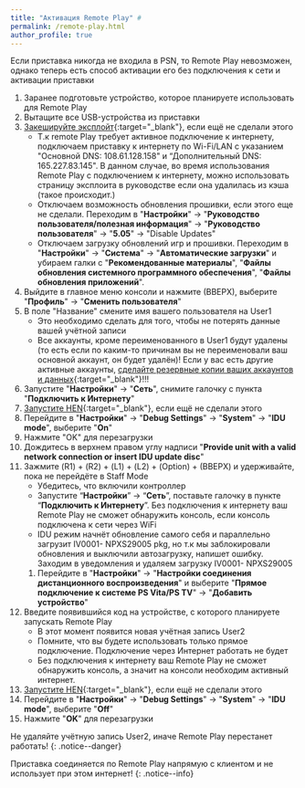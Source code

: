 ```yaml
---
title: "Активация Remote Play" #
permalink: /remote-play.html
author_profile: true
---
```


Если приставка никогда не входила в PSN, то Remote Play невозможен, однако теперь есть способ активации его без подключения к сети и активации приставки

1. Заранее подготовьте устройство, которое планируете использовать для Remote Play 
1. Вытащите все USB-устройства из приставки 
1. [Закешируйте эксплойт](start-hen#%D1%87%D0%B0%D1%81%D1%82%D1%8C-iv---%D0%BA%D0%B5%D1%88%D0%B8%D1%80%D0%BE%D0%B2%D0%B0%D0%BD%D0%B8%D0%B5-%D1%8D%D0%BA%D1%81%D0%BF%D0%BB%D0%BE%D0%B9%D1%82%D0%B0){:target="_blank"}, если ещё не сделали этого
	* Т.к remote Play требует активное подключение к интернету, подключаем приставку к интернету по Wi-Fi/LAN с указанием "Основной DNS: 108.61.128.158" и “Дополнительный DNS: 165.227.83.145". В данном случае, во время использования Remote Play с подключением к интернету, можно использовать страницу эксплоита в руководстве если она удалилась из кэша (такое происходит.)
	* Отключаем возможность обновления прошивки, если этого еще не сделали. Переходим в "**Настройки**" -> "**Руководство пользователя/полезная информация**" -> "**Руководство пользователя**" -> "**5.05**" -> "Disable Updates"
	* Отключаем загрузку обновлений игр и прошивки. Переходим в "**Настройки**" -> "**Система**" -> "**Автоматические загрузки**" и убираем галки с "**Рекомендованные материалы**", "**Файлы обновления системного программного обеспечения**", "**Файлы обновления приложений**".
1. Выйдите в главное меню консоли и нажмите (ВВЕРХ), выберите "**Профиль**" -> "**Сменить пользователя**"
1. В поле "Название" смените имя вашего пользователя на User1 
	* Это необходимо сделать для того, чтобы не потерять данные вашей учётной записи
	* Все аккаунты, кроме переименованного в User1 будут удалены (то есть если по каким-то причинам вы не переименовали ваш основной аккаунт, он будет удалён)! Если у вас есть другие активные аккаунты, [сделайте резервные копии ваших аккаунтов и данных](backup){:target="_blank"}!!!
1. Запустите "**Настройки**" -> "**Сеть**", снимите галочку с пункта "**Подключить к Интернету**"
1. [Запустите HEN](start-hen#%D1%87%D0%B0%D1%81%D1%82%D1%8C-iii---%D0%B7%D0%B0%D0%BF%D1%83%D1%81%D0%BA-%D1%8D%D0%BA%D1%81%D0%BF%D0%BB%D0%BE%D0%B9%D1%82%D0%B0){:target="_blank"}, если ещё не сделали этого
1. Перейдите в "**Настройки**" -> "**Debug Settings**" -> "**System**" -> "**IDU mode**", выберите "**On**"
1. Нажмите "OK" для перезагрузки
1. Дождитесь в верхнем правом углу надписи "**Provide unit with a valid network connection or insert IDU update disc**"
1. Зажмите (R1) + (R2) + (L1) + (L2) + (Option) + (ВВЕРХ) и удерживайте, пока не перейдёте в Staff Mode
	* Убедитесь, что включили контроллер
	* Запустите “**Настройки**” -> “**Сеть**”, поставьте галочку в пункте “**Подключить к Интернету**”. Без подключения к интернету ваш Remote Play не сможет обнаружить консоль, если консоль подключена к сети через WiFi
	* IDU режим начнёт обновление самого себя и параллельно загрузит IV0001- NPXS29005 pkg, но т.к мы заблокировали обновления и выключили автозагрузку, напишет ошибку. Заходим в уведомления и удаляем загрузку IV0001- NPXS29005
	1. Перейдите в "**Настройки**" -> "**Настройки соединения дистанционного воспроизведения**" и выберите "**Прямое подключение к системе PS Vita/PS TV**" -> "**Добавить устройство**"
1. Введите появившийся код на устройстве, с которого планируете запускать Remote Play 
	* В этот момент появится новая учётная запись User2
	* Помните, что вы будете использовать только прямое подключение. Подключение через Интернет работать не будет
	* Без подключения к интернету ваш Remote Play не сможет обнаружить консоль, а значит на консоли необходим активный интернет. 
1. [Запустите HEN](start-hen#%D1%87%D0%B0%D1%81%D1%82%D1%8C-iii---%D0%B7%D0%B0%D0%BF%D1%83%D1%81%D0%BA-%D1%8D%D0%BA%D1%81%D0%BF%D0%BB%D0%BE%D0%B9%D1%82%D0%B0){:target="_blank"}, если ещё не сделали этого
1. Перейдите в "**Настройки**" -> "**Debug Settings**" -> "**System**" -> "**IDU mode**", выберите "**Off**"
1. Нажмите "**OK**" для перезагрузки

Не удаляйте учётную запись User2, иначе Remote Play перестанет работать! 
{: .notice--danger}

Приставка соединяется по Remote Play напрямую с клиентом и не использует при этом интернет!
{: .notice--info}